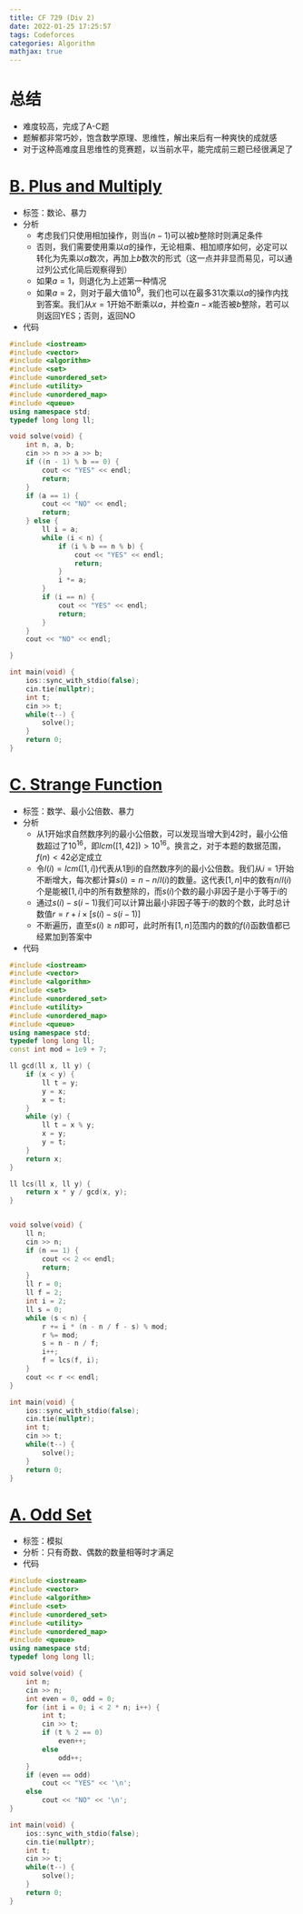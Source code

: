 ```yaml
---
title: CF 729 (Div 2)
date: 2022-01-25 17:25:57
tags: Codeforces
categories: Algorithm
mathjax: true
---
```


# 总结

- 难度较高，完成了A-C题
- 题解都非常巧妙，饱含数学原理、思维性，解出来后有一种爽快的成就感
- 对于这种高难度且思维性的竞赛题，以当前水平，能完成前三题已经很满足了



# [B. Plus and Multiply](https://codeforces.com/contest/1542/problem/B)

- 标签：数论、暴力
- 分析
  - 考虑我们只使用相加操作，则当$(n-1)$可以被$b$整除时则满足条件
  - 否则，我们需要使用乘以$a$的操作，无论相乘、相加顺序如何，必定可以转化为先乘以$a$数次，再加上$b$数次的形式（这一点并非显而易见，可以通过列公式化简后观察得到）
  - 如果$a=1$，则退化为上述第一种情况
  - 如果$a=2$，则对于最大值$10^9$，我们也可以在最多31次乘以$a$的操作内找到答案。我们从$x=1$开始不断乘以$a$，并检查$n-x$能否被$b$整除，若可以则返回YES；否则，返回NO
- 代码

```c++
#include <iostream>
#include <vector>
#include <algorithm>
#include <set>
#include <unordered_set>
#include <utility>
#include <unordered_map>
#include <queue>
using namespace std;
typedef long long ll;

void solve(void) {
	int n, a, b;
	cin >> n >> a >> b;
	if ((n - 1) % b == 0) {
		cout << "YES" << endl;
		return;
	}
	if (a == 1) {
		cout << "NO" << endl;
		return;
	} else {
		ll i = a;
		while (i < n) {
			if (i % b == n % b) {
				cout << "YES" << endl;
				return;
			}
			i *= a;
		}
		if (i == n) {
			cout << "YES" << endl;
			return;
		}
	}
	cout << "NO" << endl;

}

int main(void) {
	ios::sync_with_stdio(false);
  	cin.tie(nullptr);
	int t;
	cin >> t;
	while(t--) {
		solve();
	}
	return 0;
}
```



# [C. Strange Function](https://codeforces.com/contest/1542/problem/C)

- 标签：数学、最小公倍数、暴力
- 分析
  - 从1开始求自然数序列的最小公倍数，可以发现当增大到42时，最小公倍数超过了$10^{16}$，即$lcm([1,42])\gt10^{16}$。换言之，对于本题的数据范围，$f(n)<42$必定成立
  - 令$l(i)=lcm([1,i])$代表从1到i的自然数序列的最小公倍数。我们从$i=1$开始不断增大，每次都计算$s(i)=n-n/l(i)$的数量。这代表$[1,n]$中的数有$n/l(i)$个是能被$[1,i]$中的所有数整除的，而$s(i)$个数的最小非因子是小于等于$i$的
  - 通过$s(i)-s(i-1)$我们可以计算出最小非因子等于$i$的数的个数，此时总计数值$r=r+i\times[s(i)-s(i-1)]$
  - 不断遍历，直至$s(i)\geq n$即可，此时所有$[1,n]$范围内的数的$f(i)$函数值都已经累加到答案中
- 代码

```c++
#include <iostream>
#include <vector>
#include <algorithm>
#include <set>
#include <unordered_set>
#include <utility>
#include <unordered_map>
#include <queue>
using namespace std;
typedef long long ll;
const int mod = 1e9 + 7;

ll gcd(ll x, ll y) {
	if (x < y) {
		ll t = y;
		y = x;
		x = t;
	}
	while (y) {
		ll t = x % y;
		x = y;
		y = t;
	}
	return x;
}

ll lcs(ll x, ll y) {
	return x * y / gcd(x, y);
}


void solve(void) {
	ll n;
	cin >> n;
	if (n == 1) {
		cout << 2 << endl;
		return;
	}
	ll r = 0;
	ll f = 2;
	int i = 2;
	ll s = 0;
	while (s < n) {
		r += i * (n - n / f - s) % mod;
		r %= mod;
		s = n - n / f;
		i++;
		f = lcs(f, i);
	}
	cout << r << endl;
}

int main(void) {
	ios::sync_with_stdio(false);
  	cin.tie(nullptr);
	int t;
	cin >> t;
	while(t--) {
		solve();
	}
	return 0;
}
```



<!--more-->

# [A. Odd Set](https://codeforces.com/contest/1542/problem/A)

- 标签：模拟
- 分析：只有奇数、偶数的数量相等时才满足
- 代码

```c++
#include <iostream>
#include <vector>
#include <algorithm>
#include <set>
#include <unordered_set>
#include <utility>
#include <unordered_map>
#include <queue>
using namespace std;
typedef long long ll;

void solve(void) {
	int n;
	cin >> n;
	int even = 0, odd = 0;
	for (int i = 0; i < 2 * n; i++) {
		int t;
		cin >> t;
		if (t % 2 == 0)
			even++;
		else
			odd++;
	}
	if (even == odd) 
		cout << "YES" << '\n';
	else
		cout << "NO" << '\n';
}

int main(void) {
	ios::sync_with_stdio(false);
  	cin.tie(nullptr);
	int t;
	cin >> t;
	while(t--) {
		solve();
	}
	return 0;
}
```



